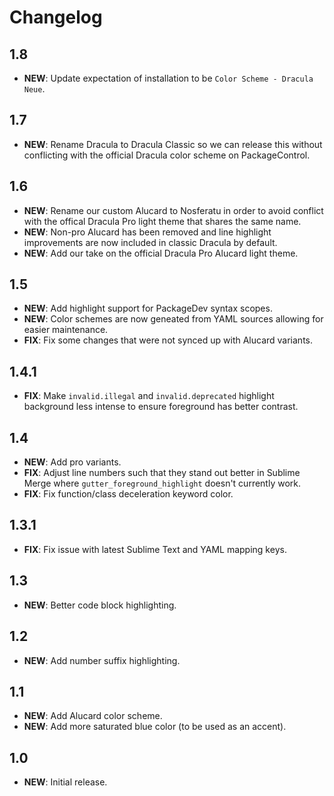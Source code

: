 # Changelog

## 1.8

-   **NEW**: Update expectation of installation to be `Color Scheme - Dracula Neue`.

## 1.7

-   **NEW**: Rename Dracula to Dracula Classic so we can release this without conflicting with the official Dracula
    color scheme on PackageControl.

## 1.6

-   **NEW**: Rename our custom Alucard to Nosferatu in order to avoid conflict with the offical Dracula Pro light theme
    that shares the same name.
-   **NEW**: Non-pro Alucard has been removed and line highlight improvements are now included in classic Dracula by
    default.
-   **NEW**: Add our take on the official Dracula Pro Alucard light theme.

## 1.5

-   **NEW**: Add highlight support for PackageDev syntax scopes.
-   **NEW**: Color schemes are now geneated from YAML sources allowing for easier maintenance.
-   **FIX**: Fix some changes that were not synced up with Alucard variants.

## 1.4.1

-   **FIX**: Make `invalid.illegal` and `invalid.deprecated` highlight background less intense to ensure foreground has
    better contrast.

## 1.4

-   **NEW**: Add pro variants.
-   **FIX**: Adjust line numbers such that they stand out better in Sublime Merge where `gutter_foreground_highlight`
    doesn't currently work.
-   **FIX**: Fix function/class deceleration keyword color.

## 1.3.1

-   **FIX**: Fix issue with latest Sublime Text and YAML mapping keys.

## 1.3

-   **NEW**: Better code block highlighting.

## 1.2

-   **NEW**: Add number suffix highlighting.

## 1.1

-   **NEW**: Add Alucard color scheme.
-   **NEW**: Add more saturated blue color (to be used as an accent).

## 1.0

-   **NEW**: Initial release.
